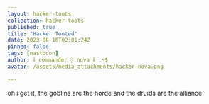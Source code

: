```yaml
---
layout: hacker-toots
collection: hacker-toots
published: true
title: "Hacker Tooted"
date: 2023-08-16T02:01:24Z
pinned: false
tags: [mastodon]
author: ⸸ commander ░ nova ⸸ :~$
avatar: /assets/media_attachments/hacker-nova.png

---
```


<p>oh i get it, the goblins are the horde and the druids are the alliance</p>


